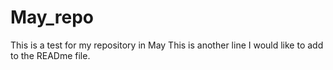 # May_repo
This is a test for my repository in May
This is another line I would like to add to the READme file.
